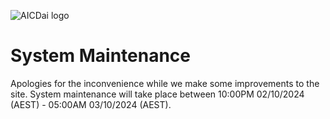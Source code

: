 ![AICDai logo](img/logo.jpg)

System Maintenance
==================

Apologies for the inconvenience while we make some improvements to the site. System maintenance will take place between 10:00PM 02/10/2024 (AEST) - 05:00AM 03/10/2024 (AEST).